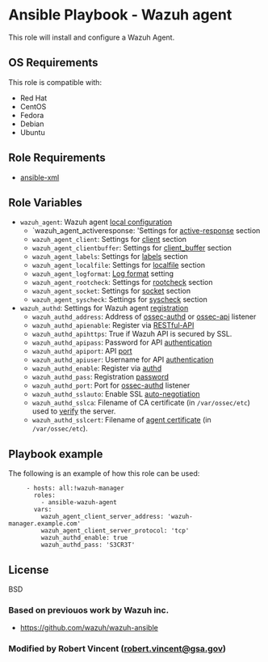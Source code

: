 Ansible Playbook - Wazuh agent
==============================

This role will install and configure a Wazuh Agent.

OS Requirements
----------------

This role is compatible with:

 * Red Hat
 * CentOS
 * Fedora
 * Debian
 * Ubuntu


Role Requirements
-----------------

* [ansible-xml](https://github.com/GSA/ansible-xml)

Role Variables
--------------

* `wazuh_agent`: Wazuh agent [local configuration](https://documentation.wazuh.com/current/user-manual/reference/ossec-conf/index.html)
  * `wazuh_agent_activeresponse: 'Settings for [active-response](https://documentation.wazuh.com/current/user-manual/reference/ossec-conf/active-response.html) section
  * `wazuh_agent_client`: Settings for [client](https://documentation.wazuh.com/current/user-manual/reference/ossec-conf/client.html) section
  * `wazuh_agent_clientbuffer`: Settings for [client_buffer](https://documentation.wazuh.com/current/user-manual/reference/ossec-conf/client_buffer.html) section
  * `wazuh_agent_labels`: Settings for [labels](https://documentation.wazuh.com/current/user-manual/reference/ossec-conf/labels.html) section
  * `wazuh_agent_localfile`: Settings for [localfile](https://documentation.wazuh.com/current/user-manual/reference/ossec-conf/localfile.html) section
  * `wazuh_agent_logformat`: [Log format](https://documentation.wazuh.com/current/user-manual/reference/ossec-conf/logging.html#log-format) setting
  * `wazuh_agent_rootcheck`: Settings for [rootcheck](https://documentation.wazuh.com/current/user-manual/reference/ossec-conf/rootcheck.html) section
  * `wazuh_agent_socket`: Settings for [socket](https://documentation.wazuh.com/current/user-manual/reference/ossec-conf/socket.html) section
  * `wazuh_agent_syscheck`: Settings for [syscheck](https://documentation.wazuh.com/current/user-manual/reference/ossec-conf/syscheck.html) section
* `wazuh_authd`: Settings for Wazuh agent [registration](https://documentation.wazuh.com/current/user-manual/registering/index.html)
  * `wazuh_authd_address`: Address of [ossec-authd](https://documentation.wazuh.com/current/user-manual/reference/daemons/ossec-authd.html#ossec-authd) or [ossec-api](https://documentation.wazuh.com/current/user-manual/api/index.html) listener
  * `wazuh_authd_apienable`: Register via [RESTful-API](https://documentation.wazuh.com/current/user-manual/api/reference.html#agents)
  * `wazuh_authd_apihttps`: True if Wazuh API is secured by SSL.
  * `wazuh_authd_apipass`: Password for API [authentication](https://documentation.wazuh.com/current/user-manual/api/configuration.html#basic-authentication)
  * `wazuh_authd_apiport`: API [port](https://documentation.wazuh.com/current/user-manual/api/configuration.html#configuration-file)
  * `wazuh_authd_apiuser`: Username for API [authentication](https://documentation.wazuh.com/current/user-manual/api/configuration.html#basic-authentication)
  * `wazuh_authd_enable`: Register via [authd](https://documentation.wazuh.com/current/user-manual/registering/use-registration-service.html)
  * `wazuh_authd_pass`: Registration [password](https://documentation.wazuh.com/current/user-manual/registering/use-registration-service.html#use-a-password-to-authorize-agents)
  * `wazuh_authd_port`: Port for [ossec-authd](https://documentation.wazuh.com/current/user-manual/reference/daemons/ossec-authd.html#ossec-authd) listener
  * `wazuh_authd_sslauto`: Enable SSL [auto-negotiation](https://documentation.wazuh.com/current/user-manual/reference/tools/agent-auth.html?highlight=negotiate)
  * `wazuh_authd_sslca`: Filename of CA certificate (in `/var/ossec/etc`) used to [verify](https://documentation.wazuh.com/current/user-manual/reference/tools/agent-auth.html?highlight=verify) the server.
  * `wazuh_authd_sslcert`: Filename of [agent certificate](https://documentation.wazuh.com/current/user-manual/reference/tools/agent-auth.html?highlight=-x) (in `/var/ossec/etc`).

Playbook example
----------------

The following is an example of how this role can be used:

```
     - hosts: all:!wazuh-manager
       roles:
         - ansible-wazuh-agent
       vars:
         wazuh_agent_client_server_address: 'wazuh-manager.example.com'
	     wazuh_agent_client_server_protocol: 'tcp'
         wazuh_authd_enable: true
         wazuh_authd_pass: 'S3CR3T'
```

License
-------

BSD

### Based on previouos work by Wazuh inc.

  - https://github.com/wazuh/wazuh-ansible

### Modified by Robert Vincent (robert.vincent@gsa.gov)
